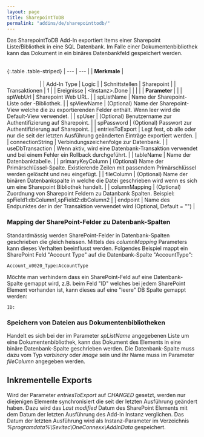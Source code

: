 ```yaml
---
layout: page
title: SharepointToDB
permalink: "addins/de/sharepointtodb/"
---
```


Das SharepointToDB Add-In exportiert Items einer Sharepoint Liste/Bibliothek in eine SQL Datenbank. Im Falle einer Dokumentenbibliothek kann das Dokument in ein binäres Datenbankfeld gespeichert werden.<br /><br />

{:.table .table-striped}
| --- | --- |
| __Merkmale__ | &nbsp;&nbsp;&nbsp;&nbsp;&nbsp;&nbsp;&nbsp;&nbsp;&nbsp;&nbsp;&nbsp;&nbsp;&nbsp;&nbsp;&nbsp;&nbsp;&nbsp;&nbsp;&nbsp;&nbsp;&nbsp;&nbsp;&nbsp;&nbsp;&nbsp;&nbsp;&nbsp;&nbsp;&nbsp;&nbsp;&nbsp;&nbsp;&nbsp;&nbsp;&nbsp;&nbsp;&nbsp;&nbsp;&nbsp;&nbsp;&nbsp;&nbsp;&nbsp;&nbsp;&nbsp;&nbsp;&nbsp;&nbsp;&nbsp;&nbsp;&nbsp;&nbsp;&nbsp;&nbsp;&nbsp;&nbsp;&nbsp;&nbsp;&nbsp;&nbsp;&nbsp;&nbsp;&nbsp;&nbsp;&nbsp;&nbsp;&nbsp;&nbsp;&nbsp;&nbsp;&nbsp;&nbsp;&nbsp;&nbsp;&nbsp;&nbsp;&nbsp;&nbsp;&nbsp;&nbsp;&nbsp;&nbsp;&nbsp;&nbsp;&nbsp;&nbsp;&nbsp;&nbsp;&nbsp;&nbsp;&nbsp;&nbsp;&nbsp;&nbsp;&nbsp;&nbsp;&nbsp;&nbsp;&nbsp;&nbsp;&nbsp;&nbsp;&nbsp;&nbsp;&nbsp;&nbsp;&nbsp;&nbsp;&nbsp;&nbsp;&nbsp;&nbsp;&nbsp;&nbsp;&nbsp;&nbsp;&nbsp;&nbsp;&nbsp;&nbsp;&nbsp;&nbsp;&nbsp;&nbsp;&nbsp;&nbsp;&nbsp;&nbsp;&nbsp;&nbsp;&nbsp;&nbsp;&nbsp;&nbsp;&nbsp;&nbsp;&nbsp;&nbsp;&nbsp;&nbsp;&nbsp;&nbsp;&nbsp;&nbsp;&nbsp;&nbsp;&nbsp;&nbsp;&nbsp; |
| Add-In Type | Logic |
| Schnittstellen | Sharepoint |
| Transaktionen | 1 |
| Ereignisse | &lt;Instanz&gt;.Done |
| | |
| __Parameter__ | |
| spWebUrl | Sharepoint Web URL. |
| spListName | Name der Sharepoint-Liste oder -Bibliothek. |
| spViewName | (Optional) Name der Sharepoint-View welche die zu exportierenden Felder enthält. Wenn leer wird die Default-View verwendet. |
| spUser | (Optional) Benutzername zur Authentifizierung auf Sharepoint. |
| spPassword | (Optional) Passwort zur Authentifizierung auf Sharepoint. |
| entriesToExport | Legt fest, ob alle oder nur die seit der letzten Ausführung geänderten Einträge exportiert werden. |
| connectionString | Verbindungszeichenfolge zur Datenbank. |
| useDbTransaction | Wenn aktiv, wird eine Datenbank-Transaktion verwendet und bei einem Fehler ein Rollback durchgeführt. |
| tableName | Name der Datenbanktabelle. |
| primaryKeyColumn | (Optional) Name der Primärschlüssel-Spalte. Existierende Zeilen mit passendem Primärschlüssel werden gelöscht und neu eingefügt. |
| fileColumn | (Optional) Name der binären Datenbankspalte in welche die Datei geschrieben wird wenn es sich um eine Sharepoint Bibliothek handelt. |
| columnMapping | (Optional) Zuordnung von Sharepoint Feldern zu Datanbank Spalten. Beispiel: spField1:dbColumn1,spField2:dbColumn2 |
| endpoint | Name des Endpunktes der in der Transaktion verwendet wird (Optional, Default = "") |


### Mapping der SharePoint-Felder zu Datenbank-Spalten

Standardmässig werden SharePoint-Felder in Datenbank-Spalten geschrieben die gleich heissen. Mittels des *columnMapping* Parameters kann dieses Verhalten beeinflusst werden. Folgendes Beispiel mappt ein SharePoint Feld "Account Type" auf die Datenbank-Spalte "AccountType":

```
Account_x0020_Type:AccountType
```

Möchte man verhindern dass ein SharePoint-Feld auf eine Datenbank-Spalte gemappt wird, z.B. beim Feld "ID" welches bei jedem SharePoint Element vorhanden ist, kann dieses auf eine "leere" DB Spalte gemappt werden:

```
ID:
```

### Speichern von Dateien aus Dokumentenbibliotheken

Handelt es sich bei der im Parameter *spListName* angegebenen Liste um eine Dokumentenbibliothek, kann das Dokument des Elements in eine binäre Datenbank-Spalte geschrieben werden. Die Datenbank-Spalte muss dazu vom Typ *varbinary* oder *image* sein und ihr Name muss im Parameter *fileColumn* angegeben werden.

## Inkrementelle Exports

Wird der Parameter *entriesToExport* auf *CHANGED* gesetzt, werden nur diejenigen Elemente synchronisiert die seit der letzten Ausführung geändert haben. Dazu wird das *Last modified* Datum des SharePoint Elements mit dem Datum der letzten Ausführung des Add-In Instanz verglichen. Das Datum der letzten Ausführung wird als Instanz-Parameter im Verzeichnis *%programdata%\Sevitec\OneConnexx\AddInData* gespeichert.
